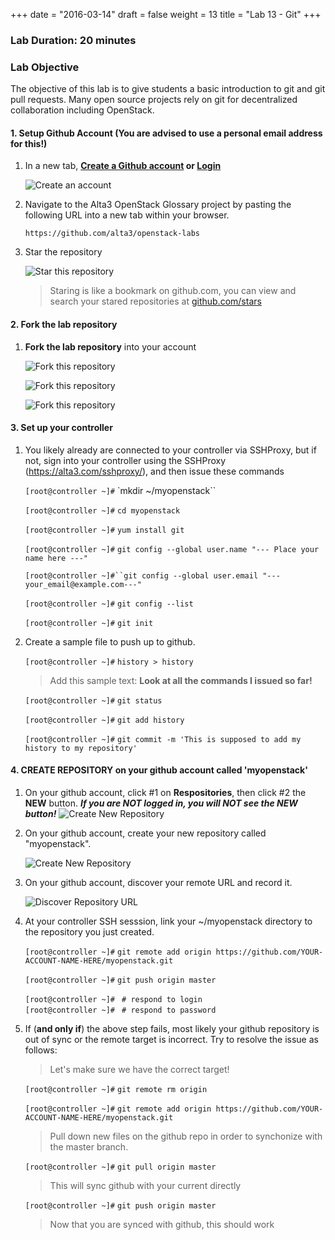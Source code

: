 +++
date = "2016-03-14"
draft = false
weight = 13 
title = "Lab 13 - Git"
+++

### Lab Duration: 20 minutes

### Lab Objective

The objective of this lab is to give students a basic introduction to git and git pull requests.  Many open source projects rely on git for decentralized collaboration including OpenStack.

#### 1. Setup Github Account (You are advised to use a personal email address for this!)

1. In a new tab, **[Create a Github account](https://github.com/join) or [Login](https://github.com/login)**

    ![Create an account](https://i.imgur.com/uTDaD5s.png)

2. Navigate to the Alta3 OpenStack Glossary project by pasting the following URL into a new tab within your browser.

    `https://github.com/alta3/openstack-labs`      

3. Star the repository

    ![Star this repository](https://i.imgur.com/LLAQVg7.png)

    > Staring is like a bookmark on github.com,  you can view and search your stared repositories at [github.com/stars](github.com/stars)

#### 2. Fork the lab repository

1. **Fork the lab repository** into your account

    ![Fork this repository](https://i.imgur.com/JJc2Dht.png)

    ![Fork this repository](https://i.imgur.com/S9iDb2e.png)

    ![Fork this repository](https://i.imgur.com/Ro71WF6.png)

#### 3. Set up your controller

1. You likely already are connected to your controller via SSHProxy, but if not, sign into your controller using the SSHProxy (https://alta3.com/sshproxy/), and then issue these commands

    `[root@controller ~]#` `mkdir ~/myopenstack``

    `[root@controller ~]#` `cd myopenstack`

    `[root@controller ~]#` `yum install git`

    `[root@controller ~]#` `git config --global user.name "--- Place your name here ---"`

    `[root@controller ~]#``git config --global user.email "---your_email@example.com---"`

    `[root@controller ~]#` `git config --list`

    `[root@controller ~]#` `git init`


2. Create a sample file to push up to github.

    `[root@controller ~]#` `history > history`

    > Add this sample text: **Look at all the commands I issued so far!**  

    `[root@controller ~]#` `git status`

    `[root@controller ~]#` `git add history`

    `[root@controller ~]#` `git commit -m 'This is supposed to add my history to my repository'`


#### 4. CREATE REPOSITORY on your github account called 'myopenstack'

1. On your github account, click #1 on **Respositories**, then click #2 the **NEW** button. ***If you are NOT logged in, you will NOT see the NEW button!***
    ![Create New Repository](https://i.imgur.com/s6Dl2Ec.png)

2. On your github account, create your new repository called "myopenstack".
 
    ![Create New Repository](https://i.imgur.com/VbWc0uW.png)

3. On your github account, discover your remote URL and record it.

    ![Discover Repository URL](https://i.imgur.com/5vA6Fag.png)

4. At your controller SSH sesssion, link your ~/myopenstack directory to the repository you just created.

    `[root@controller ~]#` `git remote add origin https://github.com/YOUR-ACCOUNT-NAME-HERE/myopenstack.git`

    `[root@controller ~]#` `git push origin master`

    `[root@controller ~]#` ` # respond to login`  
    `[root@controller ~]#` ` # respond to password`

5. If (**and only if**) the above step fails, most likely your github repository is out of sync or the remote target is incorrect. Try to resolve the issue as follows:

    > Let's make sure we have the correct target!  

    `[root@controller ~]#` `git remote rm origin`

    `[root@controller ~]#` `git remote add origin https://github.com/YOUR-ACCOUNT-NAME-HERE/myopenstack.git`  

   > Pull down new files on the github repo in order to synchonize with the master branch.  

    `[root@controller ~]#` `git pull origin master`

    > This will sync github with your current directly

    `[root@controller ~]#` `git push origin master`

    > Now that you are synced with github, this should work



